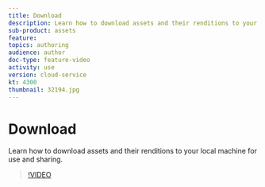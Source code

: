```yaml
---
title: Download
description: Learn how to download assets and their renditions to your local machine for use and sharing.
sub-product: assets
feature: 
topics: authoring
audience: author
doc-type: feature-video
activity: use
version: cloud-service
kt: 4300
thumbnail: 32194.jpg
---
```


# Download

Learn how to download assets and their renditions to your local machine for use and sharing.

>[!VIDEO](https://video.tv.adobe.com/v/35090/?quality=12&learn=on&hidetitle=true)
